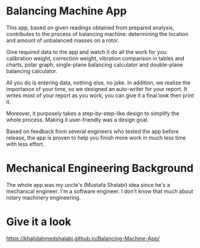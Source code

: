 # Balancing Machine App
This app, based on given readings obtained from prepared analysis, contributes to the process of balancing machine: determining the location and amount of unbalanced masses on a rotor. 

Give required data to the app and watch it do all the work for you: calibration weight, correction weight, vibration comparison in tables and charts, polar graph, single-plane balancing calculator and double-plane balancing calculator.

All you do is entering data, nothing else, no joke. In addition, we realize the importance of your time, so we designed an auto-writer for your report. It writes most of your report as you work, you can give it a final look then print it. 

Moreover, it purposely takes a step-by-step-like design to simplify the whole process. Making it user-friendly was a design goal. 

Based on feedback from several engineers who tested the app before release, the app is proven to help you finish more work in much less time with less effort.

# Mechanical Engineering Background
The whole app was my uncle's (Mustafa Shalabi) idea since he's a mechanical engineer. I'm a software engineer. I don't know that much about rotary machinery engineering.

# Give it a look
https://khalidahmedshalabi.github.io/Balancing-Machine-App/
